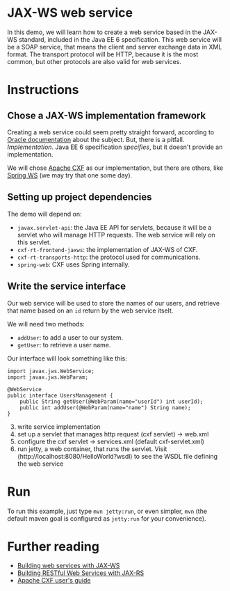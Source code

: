 # JAX-WS web service

In this demo, we will learn how to create a web service based in the 
JAX-WS standard, included in the Java EE 6 specification. This web service will
be a SOAP service, that means the client and server exchange data in XML format.
The transport protocol will be HTTP, because it is the most common, but other
protocols are also valid for web services.

# Instructions

## Chose a JAX-WS implementation framework

Creating a web service could seem pretty straight forward, according to 
[Oracle documentation](http://docs.oracle.com/javaee/6/tutorial/doc/bnayl.html)
about the subject. But, there is a pitfall. *Implementation*.
Java EE 6 specification _specifies_, but it doesn't provide an implementation.

We will chose [Apache CXF](http://cxf.apache.org) as our implementation, but
there are others, like [Spring WS](http://projects.spring.io/spring-ws/)
(we may try that one some day).

## Setting up project dependencies

The demo will depend on:

- `javax.servlet-api`: the Java EE API for servlets, because it will be a servlet
who will manage HTTP requests. The web service will rely on this servlet.
- `cxf-rt-frontend-jaxws`: the implementation of JAX-WS of CXF.
- `cxf-rt-transports-http`: the protocol used for communications.
- `spring-web`: CXF uses Spring internally.

## Write the service interface

Our web service will be used to store the names of our users, and retrieve that
name based on an `id` return by the web service itselt.

We will need two methods: 

- `addUser`: to add a user to our system.
- `getUser`: to retrieve a user name.

Our interface will look something like this:

	import javax.jws.WebService;
	import javax.jws.WebParam;

	@WebService
	public interface UsersManagement {
		public String getUser(@WebParam(name="userId") int userId);
		public int addUser(@WebParam(name="name") String name);
	}

3. write service implementation
4. set up a servlet that manages http request (cxf servlet) -> web.xml
5. configure the cxf servlet -> services.xml (default cxf-servlet.xml)
6. run jetty, a web container, that runs the servlet. Visit 
(http://localhost:8080/HelloWorld?wsdl) to see the WSDL file defining the web service

# Run

To run this example, just type `mvn jetty:run`, or even simpler, `mvn` (the default
maven goal is configured as `jetty:run` for your convenience).

# Further reading

- [Building web services with JAX-WS](http://docs.oracle.com/javaee/6/tutorial/doc/bnayl.html)
- [Building RESTful Web Services with JAX-RS](http://docs.oracle.com/javaee/6/tutorial/doc/giepu.html)
- [Apache CXF user's guide](http://cxf.apache.org/docs/index.html)
